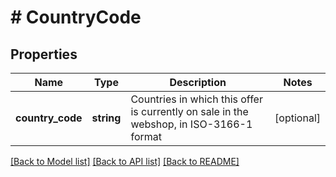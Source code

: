 # # CountryCode

## Properties

Name | Type | Description | Notes
------------ | ------------- | ------------- | -------------
**country_code** | **string** | Countries in which this offer is currently on sale in the webshop, in ISO-3166-1 format | [optional]

[[Back to Model list]](../../README.md#models) [[Back to API list]](../../README.md#endpoints) [[Back to README]](../../README.md)
